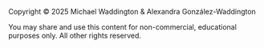 Copyright © 2025 Michael Waddington & Alexandra González-Waddington

You may share and use this content for non-commercial, educational purposes only. All other rights reserved.
